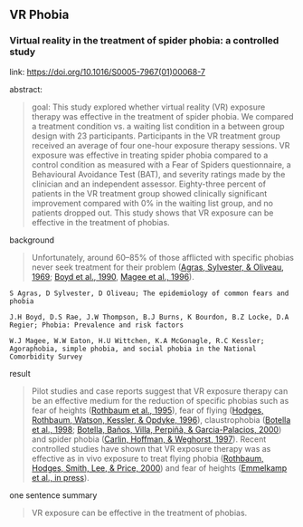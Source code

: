 ## VR Phobia

### Virtual reality in the treatment of spider phobia: a controlled study

link: https://doi.org/10.1016/S0005-7967(01)00068-7

abstract:

> goal: This study explored whether virtual reality (VR) exposure therapy was effective in the treatment of spider phobia. We compared a treatment condition vs. a waiting list condition in a between group design with 23 participants. Participants in the VR treatment group received an average of four one-hour exposure therapy sessions. VR exposure was effective in treating spider phobia compared to a control condition as measured with a Fear of Spiders questionnaire, a Behavioural Avoidance Test (BAT), and severity ratings made by the clinician and an independent assessor. Eighty-three percent of patients in the VR treatment group showed clinically significant improvement compared with 0% in the waiting list group, and no patients dropped out. This study shows that VR exposure can be effective in the treatment of phobias.

background

> Unfortunately, around 60–85% of those afflicted with specific phobias never seek treatment for their problem ([Agras, Sylvester, & Oliveau, 1969](https://www.sciencedirect.com/science/article/pii/S0005796701000687#BIB1); [Boyd et al., 1990](https://www.sciencedirect.com/science/article/pii/S0005796701000687#BIB7), [Magee et al., 1996](https://www.sciencedirect.com/science/article/pii/S0005796701000687#BIB20)). 

```
S Agras, D Sylvester, D Oliveau; The epidemiology of common fears and phobia

J.H Boyd, D.S Rae, J.W Thompson, B.J Burns, K Bourdon, B.Z Locke, D.A Regier; Phobia: Prevalence and risk factors

W.J Magee, W.W Eaton, H.U Wittchen, K.A McGonagle, R.C Kessler; Agoraphobia, simple phobia, and social phobia in the National Comorbidity Survey
```

result

> Pilot studies and case reports suggest that VR exposure therapy can be an effective medium for the reduction of specific phobias such as fear of heights ([Rothbaum et al., 1995](https://www.sciencedirect.com/science/article/pii/S0005796701000687#BIB32)), fear of flying ([Hodges, Rothbaum, Watson, Kessler, & Opdyke, 1996](https://www.sciencedirect.com/science/article/pii/S0005796701000687#BIB15)), claustrophobia ([Botella et al., 1998](https://www.sciencedirect.com/science/article/pii/S0005796701000687#BIB4); [Botella, Baños, Villa, Perpiñà, & Garcia-Palacios, 2000](https://www.sciencedirect.com/science/article/pii/S0005796701000687#BIB5)) and spider phobia ([Carlin, Hoffman, & Weghorst, 1997](https://www.sciencedirect.com/science/article/pii/S0005796701000687#BIB8)). Recent controlled studies have shown that VR exposure therapy was as effective as in vivo exposure to treat flying phobia ([Rothbaum, Hodges, Smith, Lee, & Price, 2000](https://www.sciencedirect.com/science/article/pii/S0005796701000687#BIB33)) and fear of heights ([Emmelkamp et al., in press](https://www.sciencedirect.com/science/article/pii/S0005796701000687#BIB12)).

one sentence summary

> VR exposure can be effective in the treatment of phobias.

